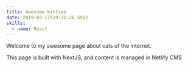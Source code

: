 ```yaml
---
title: Awesome kitties
date: 2019-03-17T19:31:20.591Z
skills:
  - name: React
---
```

Welcome to my awesome page about cats of the internet.

This page is built with NextJS, and content is managed in Netlify CMS
